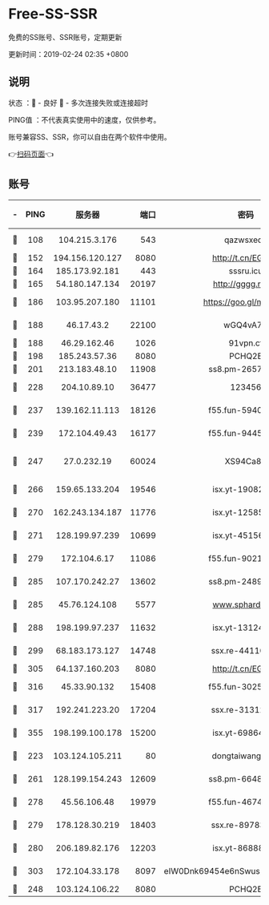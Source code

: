 # Free-SS-SSR

免费的SS账号、SSR账号，定期更新

更新时间：2019-02-24 02:35 +0800

## 说明

状态     ：🙂 - 良好 🙁 - 多次连接失败或连接超时

PING值   ：不代表真实使用中的速度，仅供参考。

账号兼容SS、SSR，你可以自由在两个软件中使用。

👉[扫码页面](https://liesauer.github.io/free-ss-ssr.github.io/)👈

## 账号

|-|PING|服务器|端口|密码|加密方式|区域|
|:----:|:----:|:-----:|-----:|:----:|:----:|:----:|
|🙂|108|104.215.3.176|543|qazwsxedc|aes-256-gcm|JP|
|🙂|152|194.156.120.127|8080|http://t.cn/EGJIyrl|rc4-md5|RU|
|🙂|164|185.173.92.181|443|sssru.icu|rc4-md5|RU|
|🙂|165|54.180.147.134|20197|http://gggg.rocks|chacha20|KR|
|🙂|186|103.95.207.180|11101|https://goo.gl/m1zu1p|chacha20-ietf|CN|
|🙂|188|46.17.43.2|22100|wGQ4vA7D|aes-256-gcm|RU|
|🙂|188|46.29.162.46|1026|91vpn.cf|rc4-md5|RU|
|🙂|198|185.243.57.36|8080|PCHQ2E|rc4-md5|US|
|🙂|201|213.183.48.10|11908|ss8.pm-26579445|rc4-md5|RU|
|🙂|228|204.10.89.10|36477|123456|aes-256-cfb|US|
|🙂|237|139.162.11.113|18126|f55.fun-59408328|aes-256-cfb|SG|
|🙂|239|172.104.49.43|16177|f55.fun-94458242|aes-256-cfb|SG|
|🙂|247|27.0.232.19|60024|XS94Ca8K|xchacha20-ietf-poly1305|HK|
|🙂|266|159.65.133.204|19546|isx.yt-19082331|aes-256-cfb|SG|
|🙂|270|162.243.134.187|11776|isx.yt-12585814|aes-256-cfb|US|
|🙂|271|128.199.97.239|10699|isx.yt-45156697|aes-256-cfb|SG|
|🙂|279|172.104.6.17|11086|f55.fun-90218107|aes-256-cfb|US|
|🙂|285|107.170.242.27|13602|ss8.pm-24894084|aes-256-cfb|US|
|🙂|285|45.76.124.108|5577|www.sphard.com|aes-256-cfb|AU|
|🙂|288|198.199.97.237|11632|isx.yt-13124649|aes-256-cfb|US|
|🙂|299|68.183.173.127|14748|ssx.re-44110237|aes-256-cfb|US|
|🙂|305|64.137.160.203|8080|http://t.cn/EGJIyrl|rc4-md5|CA|
|🙂|316|45.33.90.132|15408|f55.fun-30254973|aes-256-cfb|US|
|🙂|317|192.241.223.20|17204|ssx.re-31312379|aes-256-cfb|US|
|🙂|355|198.199.100.178|15200|isx.yt-69864380|aes-256-cfb|US|
|🙂|223|103.124.105.211|80|dongtaiwang.com|aes-256-cfb|US|
|🙂|261|128.199.154.243|12609|ss8.pm-66482208|aes-256-cfb|SG|
|🙂|278|45.56.106.48|19979|f55.fun-46740647|aes-256-cfb|US|
|🙂|279|178.128.30.219|18403|ssx.re-89783245|aes-256-cfb|SG|
|🙂|280|206.189.82.176|12203|isx.yt-86888491|aes-256-cfb|SG|
|🙂|303|172.104.33.178|8097|eIW0Dnk69454e6nSwuspv9DmS201tQ0D|aes-256-cfb|SG|
|🙁|248|103.124.106.22|8080|PCHQ2E|rc4-md5|US|
